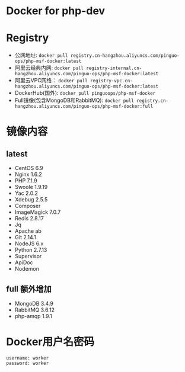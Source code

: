 # Docker for php-dev

# Registry

- 公网地址: `docker pull registry.cn-hangzhou.aliyuncs.com/pinguo-ops/php-msf-docker:latest`
- 阿里云经典内网: `docker pull registry-internal.cn-hangzhou.aliyuncs.com/pinguo-ops/php-msf-docker:latest`
- 阿里云VPC网络： `docker pull registry-vpc.cn-hangzhou.aliyuncs.com/pinguo-ops/php-msf-docker:latest`
- DockerHub(国外): `docker pull pinguoops/php-msf-docker`
- Full镜像(包含MongoDB和RabbitMQ): `docker pull registry.cn-hangzhou.aliyuncs.com/pinguo-ops/php-msf-docker:full`

# 镜像内容

## latest

- CentOS 6.9
- Nginx 1.6.2
- PHP 7.1.9
- Swoole 1.9.19
- Yac 2.0.2
- Xdebug 2.5.5
- Composer
- ImageMagick 7.0.7
- Redis 2.8.17
- Jq
- Apache ab
- Git 2.14.1
- NodeJS 6.x
- Python 2.7.13
- Supervisor
- ApiDoc
- Nodemon

## full 额外增加

- MongoDB 3.4.9
- RabbitMQ 3.6.12
- php-amqp 1.9.1

# Docker用户名密码

```
username: worker
password: worker
```